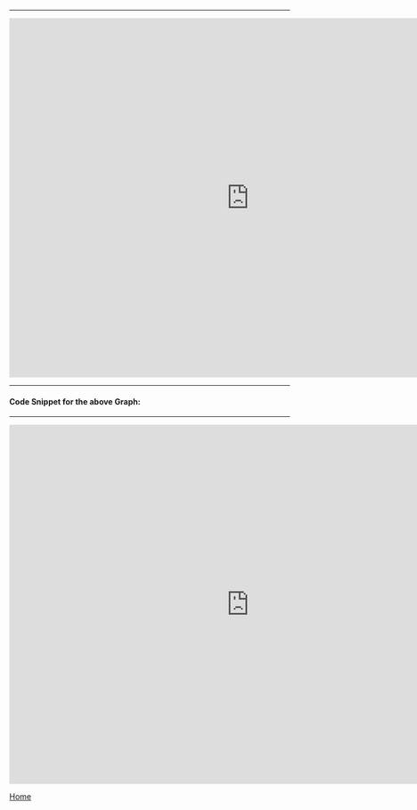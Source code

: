 <div class="flourish-embed flourish-chart" data-src="visualisation/5283457"><script src="https://public.flourish.studio/resources/embed.js"></script></div>


---



<iframe src="https://data.oecd.org/chart/6gJd" width="860" height="645" style="border: 0" mozallowfullscreen="true" webkitallowfullscreen="true" allowfullscreen="true">OECD Chart: General government debt, Total, % of GDP, Annual, 2019</iframe>


---


<div class="flourish-embed flourish-chart" data-src="visualisation/5298538"><script src="https://public.flourish.studio/resources/embed.js"></script></div>


#### Code Snippet for the above Graph:  <div class="flourish-embed flourish-chart" data-src="visualisation/5298538"><script src="https://public.flourish.studio/resources/embed.js"></script></div>


---

<iframe src="https://data.oecd.org/chart/6gJi" width="860" height="645" style="border: 0" mozallowfullscreen="true" webkitallowfullscreen="true" allowfullscreen="true"><a href="https://data.oecd.org/chart/6gJi" target="_blank">OECD Chart: General government debt, Total, % of GDP, Annual, 1995 – 2019</a></iframe>





<a href="https://rakshandar.github.io/rrajput-portfolio/" title="Home">Home</a>
